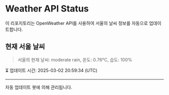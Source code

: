 
# Weather API Status

이 리포지토리는 OpenWeather API를 사용하여 서울의 날씨 정보를 자동으로 업데이트합니다.

## 현재 서울 날씨
> 서울의 현재 날씨: moderate rain, 온도: 0.76°C, 습도: 100%

⏳ 업데이트 시간: 2025-03-02 20:59:34 (UTC)

---
자동 업데이트 봇에 의해 관리됩니다.
